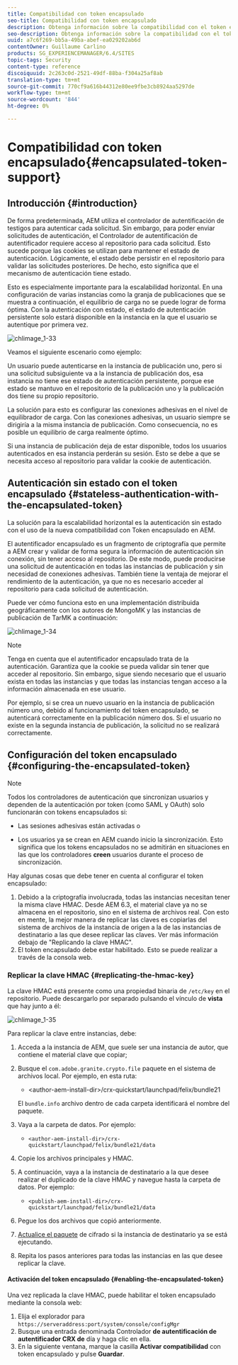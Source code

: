 ```yaml
---
title: Compatibilidad con token encapsulado
seo-title: Compatibilidad con token encapsulado
description: Obtenga información sobre la compatibilidad con el token encapsulado en AEM.
seo-description: Obtenga información sobre la compatibilidad con el token encapsulado en AEM.
uuid: a7c6f269-bb5a-49ba-abef-ea029202ab6d
contentOwner: Guillaume Carlino
products: SG_EXPERIENCEMANAGER/6.4/SITES
topic-tags: Security
content-type: reference
discoiquuid: 2c263c0d-2521-49df-88ba-f304a25af8ab
translation-type: tm+mt
source-git-commit: 770cf9a616b44312e80ee9fbe3cb8924aa5297de
workflow-type: tm+mt
source-wordcount: '844'
ht-degree: 0%

---
```



# Compatibilidad con token encapsulado{#encapsulated-token-support}

## Introducción {#introduction}

De forma predeterminada, AEM utiliza el controlador de autentificación de testigos para autenticar cada solicitud. Sin embargo, para poder enviar solicitudes de autenticación, el Controlador de autentificación de autentificador requiere acceso al repositorio para cada solicitud. Esto sucede porque las cookies se utilizan para mantener el estado de autenticación. Lógicamente, el estado debe persistir en el repositorio para validar las solicitudes posteriores. De hecho, esto significa que el mecanismo de autenticación tiene estado.

Esto es especialmente importante para la escalabilidad horizontal. En una configuración de varias instancias como la granja de publicaciones que se muestra a continuación, el equilibrio de carga no se puede lograr de forma óptima. Con la autenticación con estado, el estado de autenticación persistente solo estará disponible en la instancia en la que el usuario se autentique por primera vez.

![chlimage_1-33](assets/chlimage_1-33.png)

Veamos el siguiente escenario como ejemplo:

Un usuario puede autenticarse en la instancia de publicación uno, pero si una solicitud subsiguiente va a la instancia de publicación dos, esa instancia no tiene ese estado de autenticación persistente, porque ese estado se mantuvo en el repositorio de la publicación uno y la publicación dos tiene su propio repositorio.

La solución para esto es configurar las conexiones adhesivas en el nivel de equilibrador de carga. Con las conexiones adhesivas, un usuario siempre se dirigiría a la misma instancia de publicación. Como consecuencia, no es posible un equilibrio de carga realmente óptimo.

Si una instancia de publicación deja de estar disponible, todos los usuarios autenticados en esa instancia perderán su sesión. Esto se debe a que se necesita acceso al repositorio para validar la cookie de autenticación.

## Autenticación sin estado con el token encapsulado {#stateless-authentication-with-the-encapsulated-token}

La solución para la escalabilidad horizontal es la autenticación sin estado con el uso de la nueva compatibilidad con Token encapsulado en AEM.

El autentificador encapsulado es un fragmento de criptografía que permite a AEM crear y validar de forma segura la información de autenticación sin conexión, sin tener acceso al repositorio. De este modo, puede producirse una solicitud de autenticación en todas las instancias de publicación y sin necesidad de conexiones adhesivas. También tiene la ventaja de mejorar el rendimiento de la autenticación, ya que no es necesario acceder al repositorio para cada solicitud de autenticación.

Puede ver cómo funciona esto en una implementación distribuida geográficamente con los autores de MongoMK y las instancias de publicación de TarMK a continuación:

![chlimage_1-34](assets/chlimage_1-34.png)

>[!NOTE]
>
>Tenga en cuenta que el autentificador encapsulado trata de la autenticación. Garantiza que la cookie se pueda validar sin tener que acceder al repositorio. Sin embargo, sigue siendo necesario que el usuario exista en todas las instancias y que todas las instancias tengan acceso a la información almacenada en ese usuario.
>
>Por ejemplo, si se crea un nuevo usuario en la instancia de publicación número uno, debido al funcionamiento del token encapsulado, se autenticará correctamente en la publicación número dos. Si el usuario no existe en la segunda instancia de publicación, la solicitud no se realizará correctamente.


## Configuración del token encapsulado {#configuring-the-encapsulated-token}

>[!NOTE]
>Todos los controladores de autenticación que sincronizan usuarios y dependen de la autenticación por token (como SAML y OAuth) solo funcionarán con tokens encapsulados si:
>
>* Las sesiones adhesivas están activadas o
   >
   >
* Los usuarios ya se crean en AEM cuando inicio la sincronización. Esto significa que los tokens encapsulados no se admitirán en situaciones en las que los controladores **creen** usuarios durante el proceso de sincronización.


Hay algunas cosas que debe tener en cuenta al configurar el token encapsulado:

1. Debido a la criptografía involucrada, todas las instancias necesitan tener la misma clave HMAC. Desde AEM 6.3, el material clave ya no se almacena en el repositorio, sino en el sistema de archivos real. Con esto en mente, la mejor manera de replicar las claves es copiarlas del sistema de archivos de la instancia de origen a la de las instancias de destinatario a las que desee replicar las claves. Ver más información debajo de &quot;Replicando la clave HMAC&quot;.
1. El token encapsulado debe estar habilitado. Esto se puede realizar a través de la consola web.

### Replicar la clave HMAC {#replicating-the-hmac-key}

La clave HMAC está presente como una propiedad binaria de `/etc/key` en el repositorio. Puede descargarlo por separado pulsando el vínculo de **vista** que hay junto a él:

![chlimage_1-35](assets/chlimage_1-35.png)

Para replicar la clave entre instancias, debe:

1. Acceda a la instancia de AEM, que suele ser una instancia de autor, que contiene el material clave que copiar;
1. Busque el `com.adobe.granite.crypto.file` paquete en el sistema de archivos local. Por ejemplo, en esta ruta:

   * &lt;author-aem-install-dir>/crx-quickstart/launchpad/felix/bundle21

   El `bundle.info` archivo dentro de cada carpeta identificará el nombre del paquete.

1. Vaya a la carpeta de datos. Por ejemplo:

   * `<author-aem-install-dir>/crx-quickstart/launchpad/felix/bundle21/data`

1. Copie los archivos principales y HMAC.
1. A continuación, vaya a la instancia de destinatario a la que desee realizar el duplicado de la clave HMAC y navegue hasta la carpeta de datos. Por ejemplo:

   * `<publish-aem-install-dir>/crx-quickstart/launchpad/felix/bundle21/data`

1. Pegue los dos archivos que copió anteriormente.
1. [Actualice el paquete](/help/communities/deploy-communities.md#refresh-the-granite-crypto-bundle) de cifrado si la instancia de destinatario ya se está ejecutando.

1. Repita los pasos anteriores para todas las instancias en las que desee replicar la clave.

#### Activación del token encapsulado {#enabling-the-encapsulated-token}

Una vez replicada la clave HMAC, puede habilitar el token encapsulado mediante la consola web:

1. Elija el explorador para `https://serveraddress:port/system/console/configMgr`
1. Busque una entrada denominada Controlador **de autentificación de autentificador CRX de** día y haga clic en ella.
1. En la siguiente ventana, marque la casilla **Activar compatibilidad** con token encapsulado y pulse **Guardar**.

